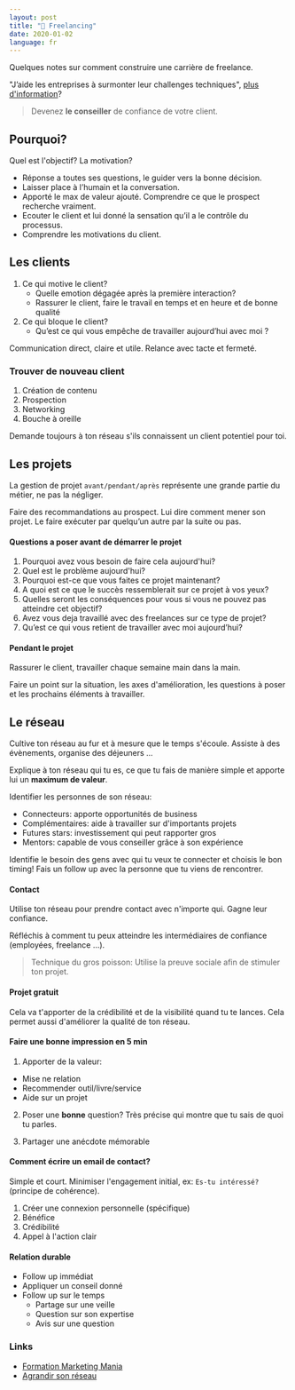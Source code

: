 ```yaml
---
layout: post
title: "🌟 Freelancing"
date: 2020-01-02
language: fr
---
```


Quelques notes sur comment construire une carrière de freelance.

"J’aide les entreprises à surmonter leur challenges techniques", [plus d'information](../_posts/2020-01-01-who-am-i.markdown)?

> Devenez **le conseiller** de confiance de votre client.

## Pourquoi?

Quel est l'objectif? La motivation?

- Réponse a toutes ses questions, le guider vers la bonne décision.
- Laisser place à l’humain et la conversation.
- Apporté le max de valeur ajouté. Comprendre ce que le prospect recherche vraiment.
- Ecouter le client et lui donné la sensation qu’il a le contrôle du processus.
- Comprendre les motivations du client.

## Les clients

1. Ce qui motive le client?
   - Quelle emotion dégagée après la première interaction?
   - Rassurer le client, faire le travail en temps et en heure et de bonne qualité
2. Ce qui bloque le client?
   - Qu’est ce qui vous empêche de travailler aujourd’hui avec moi ?

Communication direct, claire et utile. Relance avec tacte et fermeté.

### Trouver de nouveau client

1. Création de contenu
2. Prospection
3. Networking
4. Bouche à oreille

Demande toujours à ton réseau s'ils connaissent un client potentiel pour toi.

## Les projets

La gestion de projet `avant/pendant/après` représente une grande partie du métier, ne pas la négliger.

Faire des recommandations au prospect. Lui dire comment mener son projet. Le faire exécuter par quelqu’un autre par la suite ou pas.

#### Questions a poser avant de démarrer le projet

1. Pourquoi avez vous besoin de faire cela aujourd'hui?
2. Quel est le problème aujourd'hui?
3. Pourquoi est-ce que vous faites ce projet maintenant?
4. A quoi est ce que le succès ressemblerait sur ce projet à vos yeux?
5. Quelles seront les conséquences pour vous si vous ne pouvez pas atteindre cet objectif?
6. Avez vous deja travaillé avec des freelances sur ce type de projet?
7. Qu’est ce qui vous retient de travailler avec moi aujourd’hui?

#### Pendant le projet

Rassurer le client, travailler chaque semaine main dans la main.

Faire un point sur la situation, les axes d'amélioration, les questions à poser et les prochains éléments à travailler.

## Le réseau

Cultive ton réseau au fur et à mesure que le temps s'écoule. Assiste à des évènements, organise des déjeuners ...

Explique à ton réseau qui tu es, ce que tu fais de manière simple et apporte lui un **maximum de valeur**.

Identifier les personnes de son réseau:
- Connecteurs: apporte opportunités de business
- Complémentaires: aide à travailler sur d'importants projets
- Futures stars: investissement qui peut rapporter gros
- Mentors: capable de vous conseiller grâce à son expérience

Identifie le besoin des gens avec qui tu veux te connecter et choisis le bon timing! Fais un follow up avec la personne que tu viens de rencontrer.

#### Contact

Utilise ton réseau pour prendre contact avec n'importe qui. Gagne leur confiance.

Réfléchis à comment tu peux atteindre les intermédiaires de confiance (employées, freelance ...).

> Technique du gros poisson: Utilise la preuve sociale afin de stimuler ton projet.

#### Projet gratuit

Cela va t'apporter de la crédibilité et de la visibilité quand tu te lances. Cela permet aussi d'améliorer la qualité de ton réseau.

#### Faire une bonne impression en 5 min

1. Apporter de la valeur:
  - Mise ne relation
  - Recommender outil/livre/service
  - Aide sur un projet

2. Poser une **bonne** question? Très précise qui montre que tu sais de quoi tu parles.

3. Partager une anécdote mémorable

#### Comment écrire un email de contact?

Simple et court. Minimiser l'engagement initial, ex: `Es-tu intéressé?` (principe de cohérence).

1. Créer une connexion personnelle (spécifique)
2. Bénéfice
3. Crédibilité
4. Appel à l'action clair

#### Relation durable

- Follow up immédiat
- Appliquer un conseil donné
- Follow up sur le temps
  - Partage sur une veille
  - Question sur son expertise
  - Avis sur une question

### Links

- [Formation Marketing Mania](https://marketingmania.fr/freelance)
- [Agrandir son réseau](https://www.nateliason.com/blog/second-degree-dinners)
